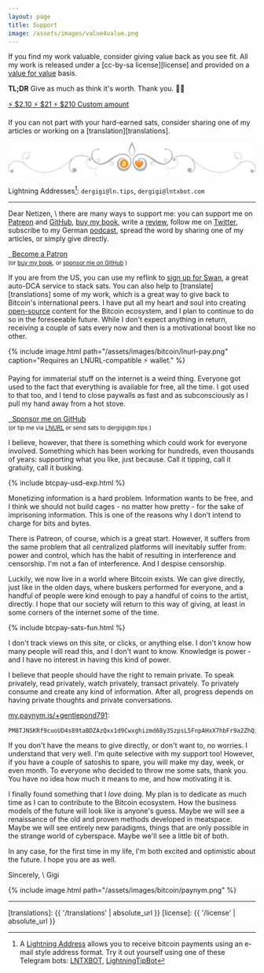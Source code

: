 ```yaml
---
layout: page
title: Support
image: /assets/images/value4value.png
---
```


If you find my work valuable, consider giving value back as you see fit. All my
work is released under a [cc-by-sa license][license] and provided on a
[value for value] basis.

**TL;DR** Give as much as think it's worth. Thank you. 🙏🧡

[value for value]: https://levisan.me/blog/value-for-value

<div class="action-buttons">
  <div class="button button-blue button-medium">
    <a href="https://shop.dergigi.com/api/v1/invoices?storeId=3WkiYEG5DaQv7Ak5M2UjUi1pe5FFTPyNF1yAE9CVLNJn&orderId=V4V-2&checkoutDesc=Value+for+Value%3A+Give+as+much+as+it+is+worth+to+you.&currency=USD&price=2.10">
      ⚡ $2.10
    </a>
    <a href="https://shop.dergigi.com/api/v1/invoices?storeId=3WkiYEG5DaQv7Ak5M2UjUi1pe5FFTPyNF1yAE9CVLNJn&orderId=V4V-21&checkoutDesc=Value+for+Value%3A+Give+as+much+as+it+is+worth+to+you.&currency=USD&price=21">
      ⚡ $21
    </a>
    <a href="https://shop.dergigi.com/api/v1/invoices?storeId=3WkiYEG5DaQv7Ak5M2UjUi1pe5FFTPyNF1yAE9CVLNJn&orderId=V4V-210&checkoutDesc=Value+for+Value%3A+Give+as+much+as+it+is+worth+to+you.&currency=USD&price=210">
      ⚡ $210
    </a>
    <a href="https://shop.dergigi.com/api/v1/invoices?storeId=3WkiYEG5DaQv7Ak5M2UjUi1pe5FFTPyNF1yAE9CVLNJn&orderId=V4V&checkoutDesc=Value+for+Value%3A+Give+as+much+as+it+is+worth+to+you.&currency=USD">
      Custom amount
    </a>
  </div>
</div>

If you can not part with your hard-earned sats, consider sharing one of my
articles or working on a [translation][translations].

![Bitcoin is Love](/assets/images/bitcoin/bitcoin-is-love.png)

Lightning Addresses[^ln-addr]: `dergigi@ln.tips`, `dergigi@lntxbot.com`

---

Dear Netizen, \\
there are many ways to support me: you can support me on [Patreon](https://www.patreon.com/dergigi)
and [GitHub](https://github.com/sponsors/dergigi/), [buy my book](https://amzn.to/2VXmQgp),
write a [review](https://21lessons.com/reviews), follow me on
[Twitter](https://twitter.com/dergigi), subscribe to my German
[podcast](https://anchor.fm/einundzwanzig), spread the word by sharing one of my articles, or
simply give directly.

<div class="action-buttons">
  <div class="button button-red button-large">
    <a href="https://patreon.com/dergigi"><i class="fab fa-patreon"></i> &nbsp; Become a Patron</a>
  </div>
  <small>
    (or
    <a href="https://amzn.to/2Wa4qJo">buy my book</a>, or
    <a href="https://github.com/sponsors/dergigi/">sponsor me on GitHub</a>
    )
  </small>
</div>

If you are from the US, you can use my reflink to [sign up for Swan](https://www.swanbitcoin.com/gigi),
a great auto-DCA service to stack sats.
You can also help to [translate][translations] some of my work, which is a great
way to give back to Bitcoin's international peers. I have put all my heart and soul
into creating [open-source](https://github.com/dergigi/) content for the Bitcoin
ecosystem, and I plan to continue to do so in the foreseeable future. While I
don't expect anything in return, receiving a couple of sats every now and then
is a motivational boost like no other.

{% include image.html path="/assets/images/bitcoin/lnurl-pay.png" caption="Requires an LNURL-compatible ⚡ wallet." %}

Paying for immaterial stuff on the internet is a weird thing.
Everyone got used to the fact that everything is available for free, all the
time. I got used to that too, and I tend to close paywalls as fast and as
subconsciously as I pull my hand away from a hot stove.

<div class="action-buttons">
  <div class="button button-black button-medium">
    <a href="https://github.com/sponsors/dergigi"><i class="fab fa-github"></i> &nbsp; Sponsor me on GitHub</a>
  </div>
  <small>
    (or
    tip me via
    <a href="https://next-pay-beta.vercel.app/">LNURL</a>
    or send sats to dergigi@ln.tips
    )
  </small>
</div>

I believe, however, that there is something which could work for everyone
involved. Something which has been working for hundreds, even thousands of
years: supporting what you like, just because. Call it tipping, call it
gratuity, call it busking.

{% include btcpay-usd-exp.html %}

Monetizing information is a hard problem. Information wants to be free, and I
think we should not build cages - no matter how pretty - for the sake of
imprisoning information. This is one of the reasons why I don't intend to charge
for bits and bytes.

There is Patreon, of course, which is a great start. However, it suffers from
the same problem that all centralized platforms will inevitably suffer from:
power and control, which has the habit of resulting in interference and
censorship. I'm not a fan of interference. And I despise censorship.

Luckily, we now live in a world where Bitcoin exists. We can give directly, just
like in the olden days, where buskers performed for everyone, and a handful of
people were kind enough to pay a handful of coins to the artist, directly. I
hope that our society will return to this way of giving, at least in some
corners of the internet some of the time.

{% include btcpay-sats-fun.html %}

I don't track views on this site, or clicks, or anything else. I don't know how
many people will read this, and I don't want to know.  Knowledge is power - and
I have no interest in having this kind of power.

I believe that people should have the right to remain private. To speak
privately, read privately, watch privately, transact privately. To privately
consume and create any kind of information. After all, progress depends on
having private thoughts and private conversations.

<a id="paynym"></a>

[my.paynym.is/+gentlepond791](https://my.paynym.is/+gentlepond791):

    PM8TJNSKRf9cuoUD4s89taBDZAzQxx1d9Cwxghizmd68y3SzpsL5FnpAHxX7hbFr9a2ZhQiGRkhULHBETtVa74cWoF8CojHb5WWEnftsanQc8UUB7cbn

If you don't have the means to give directly, or don't want to, no worries. I
understand that very well. I'm quite selective with my support too! However,
if you have a couple of satoshis to spare, you will make my day, week, or even
month. To everyone who decided to throw me some sats, thank you. You have no
idea how much it means to me, and how motivating it is.

I finally found something that I *love* doing. My plan is to dedicate as much
time as I can to contribute to the Bitcoin ecosystem. How the business models
of the future will look like is anyone's guess. Maybe we will see a
renaissance of the old and proven methods developed in meatspace. Maybe we
will see entirely new paradigms, things that are only possible in the strange
world of cyberspace. Maybe we'll see a little bit of both.

In any case, for the first time in my life, I'm both excited and optimistic
about the future. I hope you are as well.

Sincerely, \\
Gigi

{% include image.html path="/assets/images/bitcoin/paynym.png" %}

---

[translations]: {{ '/translations' | absolute_url }}
[license]: {{ '/license' | absolute_url }}

[^ln-addr]: A [Lightning Address](https://lightningaddress.com/) allows you to receive bitcoin payments using an e-mail style address format. Try it out yourself using one of these Telegram bots: [LNTXBOT](https://telegram.me/lntxbot), [LightningTipBot](https://t.me/LightningTipBot)
